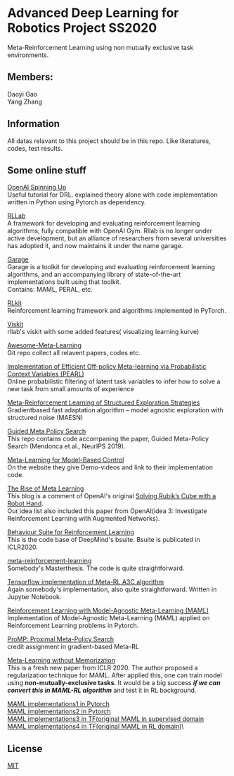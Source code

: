 # Advanced Deep Learning for Robotics Project SS2020

Meta-Reinforcement Learning using non mutually exclusive task environments.

## Members:
Daoyi Gao\
Yang Zhang

## Information
All datas relavant to this project should be in this repo. Like literatures, codes, test results.

## Some online stuff
[OpenAI Spinning Up](https://spinningup.openai.com/en/latest/index.html)\
Useful tutorial for DRL. explained theory alone with code implementation written in Python using Pytorch as dependency.  

[RLLab](https://github.com/rll/rllab)\
A framework for developing and evaluating reinforcement learning algorithms, fully compatible with OpenAI Gym. Rllab is no longer under active development, but an alliance of researchers from several universities has adopted it, and now maintains it under the name garage.  

[Garage](https://github.com/rlworkgroup/garage)\
Garage is a toolkit for developing and evaluating reinforcement learning algorithms, and an accompanying library of state-of-the-art implementations built using that toolkit.  
Contains: MAML, PERAL, etc.

[RLkit](https://github.com/vitchyr/rlkit)\
Reinforcement learning framework and algorithms implemented in PyTorch.  

[Viskit](https://github.com/vitchyr/viskit)\
rllab's viskit with some added features( visualizing learning kurve)  

[Awesome-Meta-Learning](https://github.com/sudharsan13296/Awesome-Meta-Learning)\
Git repo collect all relavent papers, codes etc.  

[Implementation of Efficient Off-policy Meta-learning via Probabilistic Context Variables (PEARL)](https://github.com/katerakelly/oyster)\
Online probabilistic filtering of latent task variables to infer how to solve a new task from small amounts of experience  

[Meta-Reinforcement Learning of Structured Exploration Strategies](https://github.com/russellmendonca/maesn_suite)\
Gradientbased fast adaptation algorithm – model agnostic exploration with structured noise (MAESN)  

[Guided Meta Policy Search](https://github.com/russellmendonca/GMPS)\
This repo contains code accompaning the paper, Guided Meta-Policy Search (Mendonca et al., NeurIPS 2019).  

[Meta-Learning for Model-Based Control ](https://sites.google.com/berkeley.edu/metaadaptivecontrol)\
On the website they give Demo-videos and link to their implementation code.

[The Rise of Meta Learning](https://towardsdatascience.com/the-rise-of-meta-learning-9c61ffac8564)\
This blog is a comment of OpenAI's original [Solving Rubik’s Cube with a Robot Hand](https://openai.com/blog/solving-rubiks-cube/). \
Our idea list also included this paper from OpenAI(idea 3: Investigate Reinforcement Learning with Augmented Networks).

[Behaviour Suite for Reinforcement Learning](https://github.com/deepmind/bsuite)\
This is the code base of DeepMind's bsuite. Bsuite is publicated in ICLR2020.  

[meta-reinforcement-learning](https://github.com/fhennecker/meta-reinforcement-learning)\
Somebody's Masterthesis. The code is quite straightforward.

[Tensorflow implementation of Meta-RL A3C algorithm](https://github.com/awjuliani/Meta-RL)\
Again somebody's implementation, also quite straightforward. Written in Jupyter Notebook.

[Reinforcement Learning with Model-Agnostic Meta-Learning (MAML)](https://github.com/tristandeleu/pytorch-maml-rl)\
Implementation of Model-Agnostic Meta-Learning (MAML) applied on Reinforcement Learning problems in Pytorch.

[ProMP: Proximal Meta-Policy Search](https://github.com/jonasrothfuss/ProMP)\
credit assignment in gradient-based Meta-RL

[Meta-Learning without Memorization](https://github.com/google-research/google-research/tree/master/meta_learning_without_memorization)\
This is a fresh new paper from ICLR 2020. The author proposed a regularization technique for MAML. After applied this, one can train model using **non-mutually-exclusive tasks**. It would be a big success ***if we can convert this in MAML-RL algorithm*** and test it in RL background.

[MAML implementations1 in Pytorch](https://github.com/dragen1860/MAML-Pytorch)\
[MAML implementations2 in Pytorch](https://github.com/katerakelly/pytorch-maml)\
[MAML implementations3 in TF(original MAML in supervised domain](https://github.com/cbfinn/maml)\
[MAML implementations4 in TF(original MAML in RL domain)](https://github.com/cbfinn/maml_rl)\  


## License
[MIT](https://choosealicense.com/licenses/mit/)
